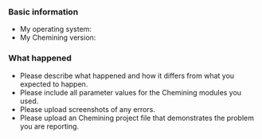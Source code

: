 ### Basic information

* My operating system:
* My Chemining version:

### What happened

* Please describe what happened and how it differs from what you expected to happen.
* Please include all parameter values for the Chemining modules you used.
* Please upload screenshots of any errors.
* Please upload an Chemining project file that demonstrates the problem you are reporting.
